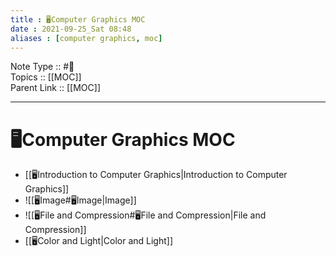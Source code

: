 ```yaml
---
title : 🖥️Computer Graphics MOC
date : 2021-09-25_Sat 08:48
aliases : [computer graphics, moc]
---
```

Note Type :: #📘 <br>
Topics :: [[MOC]]<br>
Parent Link :: [[MOC]]<br>

---
# 🖥️Computer Graphics MOC

- [[🖥️Introduction to Computer Graphics|Introduction to Computer Graphics]]
- ![[🖥️Image#🖥️Image|Image]]
- ![[🖥️File and Compression#🖥️File and Compression|File and Compression]]
- [[🖥️Color and Light|Color and Light]]